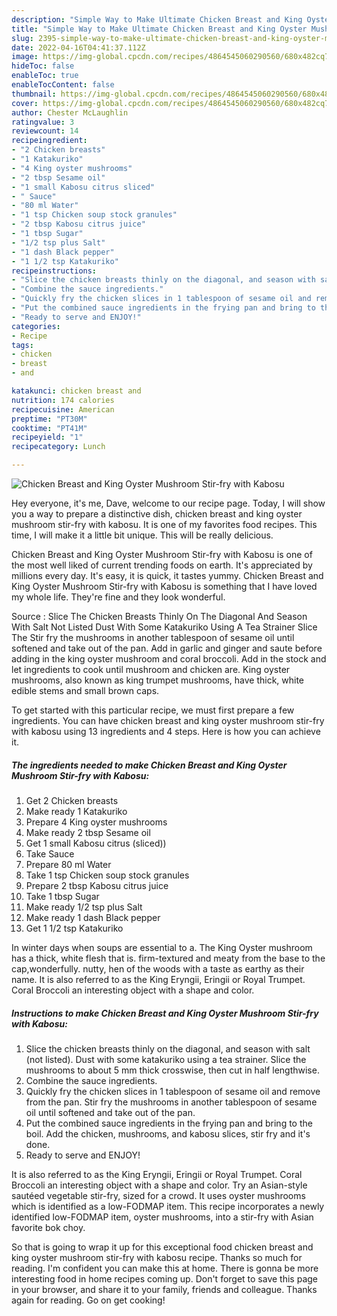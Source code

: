 ```yaml
---
description: "Simple Way to Make Ultimate Chicken Breast and King Oyster Mushroom Stir-fry with Kabosu"
title: "Simple Way to Make Ultimate Chicken Breast and King Oyster Mushroom Stir-fry with Kabosu"
slug: 2395-simple-way-to-make-ultimate-chicken-breast-and-king-oyster-mushroom-stir-fry-with-kabosu
date: 2022-04-16T04:41:37.112Z
image: https://img-global.cpcdn.com/recipes/4864545060290560/680x482cq70/chicken-breast-and-king-oyster-mushroom-stir-fry-with-kabosu-recipe-main-photo.jpg
hideToc: false
enableToc: true
enableTocContent: false
thumbnail: https://img-global.cpcdn.com/recipes/4864545060290560/680x482cq70/chicken-breast-and-king-oyster-mushroom-stir-fry-with-kabosu-recipe-main-photo.jpg
cover: https://img-global.cpcdn.com/recipes/4864545060290560/680x482cq70/chicken-breast-and-king-oyster-mushroom-stir-fry-with-kabosu-recipe-main-photo.jpg
author: Chester McLaughlin
ratingvalue: 3
reviewcount: 14
recipeingredient:
- "2 Chicken breasts"
- "1 Katakuriko"
- "4 King oyster mushrooms"
- "2 tbsp Sesame oil"
- "1 small Kabosu citrus sliced"
- " Sauce"
- "80 ml Water"
- "1 tsp Chicken soup stock granules"
- "2 tbsp Kabosu citrus juice"
- "1 tbsp Sugar"
- "1/2 tsp plus Salt"
- "1 dash Black pepper"
- "1 1/2 tsp Katakuriko"
recipeinstructions:
- "Slice the chicken breasts thinly on the diagonal, and season with salt (not listed). Dust with some katakuriko using a tea strainer. Slice the mushrooms to about 5 mm thick crosswise, then cut in half lengthwise."
- "Combine the sauce ingredients."
- "Quickly fry the chicken slices in 1 tablespoon of sesame oil and remove from the pan. Stir fry the mushrooms in another tablespoon of sesame oil until softened and take out of the pan."
- "Put the combined sauce ingredients in the frying pan and bring to the boil. Add the chicken, mushrooms, and kabosu slices, stir fry and it&#39;s done."
- "Ready to serve and ENJOY!"
categories:
- Recipe
tags:
- chicken
- breast
- and

katakunci: chicken breast and 
nutrition: 174 calories
recipecuisine: American
preptime: "PT30M"
cooktime: "PT41M"
recipeyield: "1"
recipecategory: Lunch

---
```



![Chicken Breast and King Oyster Mushroom Stir-fry with Kabosu](https://img-global.cpcdn.com/recipes/4864545060290560/680x482cq70/chicken-breast-and-king-oyster-mushroom-stir-fry-with-kabosu-recipe-main-photo.jpg)

Hey everyone, it's me, Dave, welcome to our recipe page. Today, I will show you a way to prepare a distinctive dish, chicken breast and king oyster mushroom stir-fry with kabosu. It is one of my favorites food recipes. This time, I will make it a little bit unique. This will be really delicious.

Chicken Breast and King Oyster Mushroom Stir-fry with Kabosu is one of the most well liked of current trending foods on earth. It's appreciated by millions every day. It's easy, it is quick, it tastes yummy. Chicken Breast and King Oyster Mushroom Stir-fry with Kabosu is something that I have loved my whole life. They're fine and they look wonderful.

Source : Slice The Chicken Breasts Thinly On The Diagonal And Season With Salt Not Listed Dust With Some Katakuriko Using A Tea Strainer Slice The Stir fry the mushrooms in another tablespoon of sesame oil until softened and take out of the pan. Add in garlic and ginger and saute before adding in the king oyster mushroom and coral broccoli. Add in the stock and let ingredients to cook until mushroom and chicken are. King oyster mushrooms, also known as king trumpet mushrooms, have thick, white edible stems and small brown caps.


To get started with this particular recipe, we must first prepare a few ingredients. You can have chicken breast and king oyster mushroom stir-fry with kabosu using 13 ingredients and 4 steps. Here is how you can achieve it.

<!--inarticleads1-->

##### The ingredients needed to make Chicken Breast and King Oyster Mushroom Stir-fry with Kabosu:

1. Get 2 Chicken breasts
1. Make ready 1 Katakuriko
1. Prepare 4 King oyster mushrooms
1. Make ready 2 tbsp Sesame oil
1. Get 1 small Kabosu citrus (sliced))
1. Take  Sauce
1. Prepare 80 ml Water
1. Take 1 tsp Chicken soup stock granules
1. Prepare 2 tbsp Kabosu citrus juice
1. Take 1 tbsp Sugar
1. Make ready 1/2 tsp plus Salt
1. Make ready 1 dash Black pepper
1. Get 1 1/2 tsp Katakuriko


In winter days when soups are essential to a. The King Oyster mushroom has a thick, white flesh that is. firm-textured and meaty from the base to the cap,wonderfully. nutty, hen of the woods with a taste as earthy as their name. It is also referred to as the King Eryngii, Eringii or Royal Trumpet. Coral Broccoli an interesting object with a shape and color. 

<!--inarticleads2-->

##### Instructions to make Chicken Breast and King Oyster Mushroom Stir-fry with Kabosu:

1. Slice the chicken breasts thinly on the diagonal, and season with salt (not listed). Dust with some katakuriko using a tea strainer. Slice the mushrooms to about 5 mm thick crosswise, then cut in half lengthwise.
1. Combine the sauce ingredients.
1. Quickly fry the chicken slices in 1 tablespoon of sesame oil and remove from the pan. Stir fry the mushrooms in another tablespoon of sesame oil until softened and take out of the pan.
1. Put the combined sauce ingredients in the frying pan and bring to the boil. Add the chicken, mushrooms, and kabosu slices, stir fry and it&#39;s done.
1. Ready to serve and ENJOY!

It is also referred to as the King Eryngii, Eringii or Royal Trumpet. Coral Broccoli an interesting object with a shape and color. Try an Asian-style sautéed vegetable stir-fry, sized for a crowd. It uses oyster mushrooms which is identified as a low-FODMAP item. This recipe incorporates a newly identified low-FODMAP item, oyster mushrooms, into a stir-fry with Asian favorite bok choy. 

So that is going to wrap it up for this exceptional food chicken breast and king oyster mushroom stir-fry with kabosu recipe. Thanks so much for reading. I'm confident you can make this at home. There is gonna be more interesting food in home recipes coming up. Don't forget to save this page in your browser, and share it to your family, friends and colleague. Thanks again for reading. Go on get cooking!
